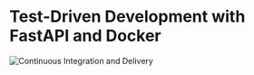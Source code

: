 # Test-Driven Development with FastAPI and Docker

![Continuous Integration and Delivery](https://github.com/davidjnevin/tdd-fastapi/actions/workflows/main.yml/badge.svg?branch=main)

